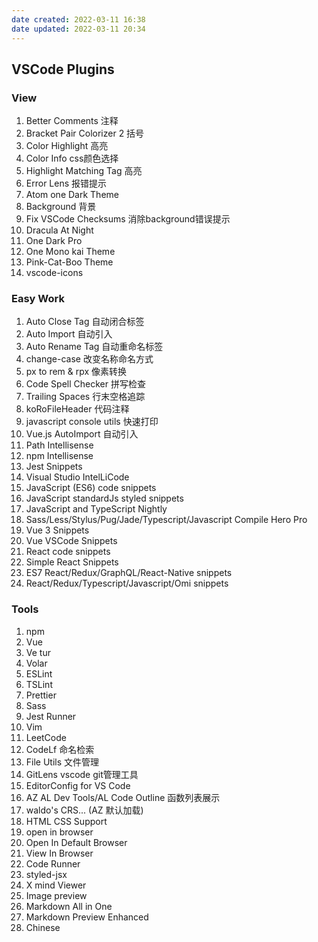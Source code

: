 ```yaml
---
date created: 2022-03-11 16:38
date updated: 2022-03-11 20:34
---
```


## VSCode Plugins

### View

1. Better Comments 注释
2. Bracket Pair Colorizer 2 括号
3. Color Highlight 高亮
4. Color Info css颜色选择
5. Highlight Matching Tag 高亮
6. Error Lens 报错提示
7. Atom one Dark Theme
8. Background 背景
9. Fix VSCode Checksums 消除background错误提示
10. Dracula At Night
11. One Dark Pro
12. One Mono kai Theme
13. Pink-Cat-Boo Theme
14. vscode-icons

### Easy Work

1. Auto Close Tag 自动闭合标签
2. Auto Import 自动引入
3. Auto Rename Tag 自动重命名标签
4. change-case 改变名称命名方式
5. px to rem & rpx 像素转换
6. Code Spell Checker 拼写检查
7. Trailing Spaces 行末空格追踪
8. koRoFileHeader 代码注释
9. javascript console utils 快速打印
10. Vue.js AutoImport 自动引入
11. Path Intellisense
12. npm Intellisense
13. Jest Snippets
14. Visual Studio IntelLiCode
15. JavaScript (ES6) code snippets
16. JavaScript standardJs styled snippets
17. JavaScript and TypeScript Nightly
18. Sass/Less/Stylus/Pug/Jade/Typescript/Javascript Compile Hero Pro
19. Vue 3 Snippets
20. Vue VSCode Snippets
21. React code snippets
22. Simple React Snippets
23. ES7 React/Redux/GraphQL/React-Native snippets
24. React/Redux/Typescript/Javascript/Omi snippets

### Tools

1. npm
2. Vue
3. Ve tur
4. Volar
5. ESLint
6. TSLint
7. Prettier
8. Sass
9. Jest Runner
10. Vim
11. LeetCode
12. CodeLf 命名检索
13. File Utils 文件管理
14. GitLens vscode git管理工具
15. EditorConfig for VS Code
16. AZ AL Dev Tools/AL Code Outline 函数列表展示
17. waldo's CRS... (AZ 默认加载)
18. HTML CSS Support
19. open in browser
20. Open In Default Browser
21. View In Browser
22. Code Runner
23. styled-jsx
24. X mind Viewer
25. Image preview
26. Markdown All in One
27. Markdown Preview Enhanced
28. Chinese
